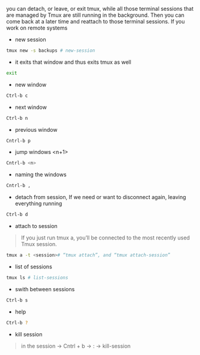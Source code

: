 you can detach, or leave, or exit tmux, while all those terminal
sessions that are managed by Tmux are still running in the background. Then you can come back at a later time and reattach to those terminal sessions. If you work on remote systems


- new session
```bash
tmux new -s backups # new-session
```
-  it exits that window and thus exits tmux as well
```bash
exit
```

- new window
```bash
Ctrl-b c
```
- next window
```bash
Ctrl-b n 
```

- previous window
```bash
Cntrl-b p 
```

- jump windows <n+1>
```bash
Cntrl-b <n> 
```

- naming the windows
```bash
Cntrl-b , 
```

- detach from session, If we need or want to disconnect again, leaving everything running
```bash
Ctrl-b d 
```

- attach to session
> If you just run tmux a, you’ll be connected to the most recently used Tmux session.
```bash
tmux a -t <session># “tmux attach”, and “tmux attach-session” 
```

- list of sessions
```bash
tmux ls # list-sessions 
```

- swith between sessions
```bash
Ctrl-b s 
```

- help
```bash
Ctrl-b ? 
```
- kill session
> in the session -> Cntrl + b -> : -> kill-session

